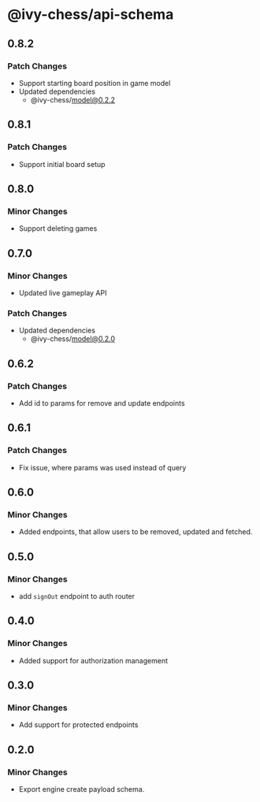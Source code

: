 # @ivy-chess/api-schema

## 0.8.2

### Patch Changes

- Support starting board position in game model
- Updated dependencies
  - @ivy-chess/model@0.2.2

## 0.8.1

### Patch Changes

- Support initial board setup

## 0.8.0

### Minor Changes

- Support deleting games

## 0.7.0

### Minor Changes

- Updated live gameplay API

### Patch Changes

- Updated dependencies
  - @ivy-chess/model@0.2.0

## 0.6.2

### Patch Changes

- Add id to params for remove and update endpoints

## 0.6.1

### Patch Changes

- Fix issue, where params was used instead of query

## 0.6.0

### Minor Changes

- Added endpoints, that allow users to be removed, updated and fetched.

## 0.5.0

### Minor Changes

- add `signOut` endpoint to auth router

## 0.4.0

### Minor Changes

- Added support for authorization management

## 0.3.0

### Minor Changes

- Add support for protected endpoints

## 0.2.0

### Minor Changes

- Export engine create payload schema.
